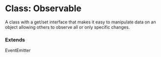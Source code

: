 # Class: Observable

A class with a get/set interface that makes it easy to manipulate data
on an object allowing others to observe all or only specific changes.

### Extends

EventEmitter

